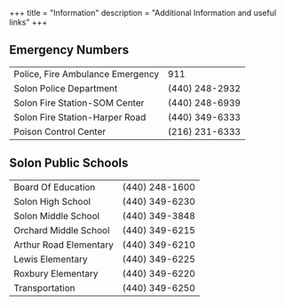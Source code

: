 +++
title = "Information"
description = "Additional Information and useful links"
+++

## Emergency Numbers
|                                    |                 |
| ---------------------------------- | --------------- |
| Police, Fire Ambulance Emergency   | 911             |
| Solon Police Department            | (440) 248-2932  |
| Solon Fire Station-SOM Center      | (440) 248-6939  |
| Solon Fire Station-Harper Road     | (440) 349-6333  |
| Poison Control Center              | (216) 231-6333  |

## Solon Public Schools
|                               |                |
| ----------------------------- | ------------   |
| Board Of Education            | (440) 248-1600 |
| Solon High School             | (440) 349-6230 |
| Solon Middle School           | (440) 349-3848 |
| Orchard Middle School         | (440) 349-6215 |
| Arthur Road Elementary        | (440) 349-6210 |
| Lewis Elementary              | (440) 349-6225 |
| Roxbury Elementary            | (440) 349-6220 |
| Transportation                | (440) 349-6250 |
